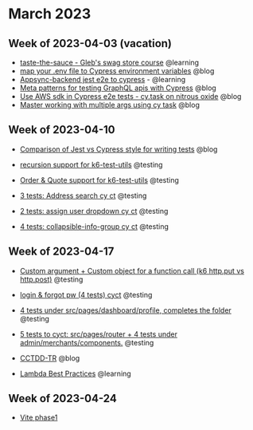 # March 2023

## Week of 2023-04-03 (vacation)

- [taste-the-sauce - Gleb's swag store course](https://github.com/muratkeremozcan/taste-the-sauce) @learning
- [map your .env file to Cypress environment variables](https://www.youtube.com/watch?v=fq-VDY6VQls) @blog
- [Appsync-backend jest e2e to cypress](https://github.com/muratkeremozcan/appsyncmasterclass-backend) - @learning
- [Meta patterns for testing GraphQL apis with Cypress](https://www.youtube.com/watch?v=qPLEGJnd6E8) @blog
- [Use AWS sdk in Cypress e2e tests - cy.task on nitrous oxide](https://www.youtube.com/watch?v=krcV6p4daxM) @blog
- [Master working with multiple args using cy task](https://www.youtube.com/watch?v=OH-ptCdYPxU) @blog

## Week of 2023-04-10

- [Comparison of Jest vs Cypress style for writing tests](https://www.youtube.com/watch?v=jTgT3VGhqKw) @blog

- [recursion support for k6-test-utils](https://github.com/helloextend/k6-test-utils/pull/33) @testing

- [Order & Quote support for k6-test-utils](https://github.com/helloextend/k6-test-utils/pull/31) @testing

- [3 tests: Address search cy ct](https://github.com/helloextend/client/pull/6104) @testing

- [2 tests: assign user dropdown cy ct](https://github.com/helloextend/client/pull/6117) @testing

- [4 tests: collapsible-info-group cy ct](https://github.com/helloextend/client/pull/6131) @testing

## Week of 2023-04-17

- [Custom argument + Custom object for a function call (k6 http.put vs http.post)](https://github.com/helloextend/k6-test-utils/pull/34#pullrequestreview-1390081258) @testing
- [login & forgot pw (4 tests) cyct](https://github.com/helloextend/client/pull/6145) @testing

- [4 tests under src/pages/dashboard/profile, completes the folder](https://github.com/helloextend/client/pull/6153) @testing

- [5 tests to cyct: src/pages/router + 4 tests under admin/merchants/components.](https://github.com/helloextend/client/pull/6175) @testing

- [CCTDD-TR](https://muratkerem.gitbook.io/cctdd-tr) @blog

- [Lambda Best Practices](https://github.com/muratkeremozcan/books/blob/master/aws/Lambda-best-practices/Lambda%20best%20practices.md) @learning

## Week of 2023-04-24

- [Vite phase1](https://github.com/helloextend/client/pull/6205)

  
